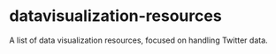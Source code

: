 # datavisualization-resources
A list of data visualization resources, focused on handling Twitter data.
